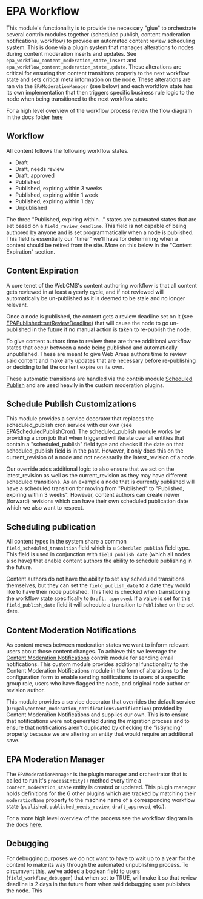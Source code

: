 # EPA Workflow

This module's functionality is to provide the necessary "glue" to orchestrate several contrib modules together (scheduled publish, content moderation notifications, workflow) to provide an automated content review scheduling system. This is done via a plugin system that manages alterations to nodes during content moderation inserts and updates. See `epa_workflow_content_moderation_state_insert` and `epa_workflow_content_moderation_state_update`. These alterations are critical for ensuring that content transitions properly to the next workflow state and sets critical meta information on the node. These alterations are ran via the `EPAModerationManager` (see below) and each workflow state has its own implementation that then triggers specific business rule logic to the node when being transitioned to the next workflow state.

For a high level overview of the workflow process review the flow diagram in the docs folder [here](docs/EPA-worfklow-diagram.png)

## Workflow
All content follows the following workflow states.

- Draft
- Draft, needs review
- Draft, approved
- Published
- Published, expiring within 3 weeks
- Published, expiring within 1 week
- Published, expiring within 1 day
- Unpublished

The three "Published, expiring within..." states are automated states that are set based on a `field_review_deadline`. This field is not capable of being authored by anyone and is set programmatically when a node is published. This field is essentially our "timer" we'll have for determining when a content should be retired from the site. More on this below in the "Content Expiration" section.

## Content Expiration
A core tenet of the WebCMS's content authoring workflow is that all content gets reviewed in at least a yearly cycle, and if not reviewed will automatically be un-published as it is deemed to be stale and no longer relevant.

Once a node is published, the content gets a review deadline set on it (see [EPAPublished::setReviewDeadline](src/EPAPublished.php)) that will cause the node to go un-published in the future if no manual action is taken to re-publish the node.

To give content authors time to review there are three additional workflow states that occur between a node being published and automatically unpublished. These are meant to give Web Areas authors time to review said content and make any updates that are necessary before re-publishing or deciding to let the content expire on its own.

These automatic transitions are handled via the contrib module [Scheduled Publish](https://www.drupal.org/project/scheduled_publish) and are used heavily in the custom moderation plugins.

## Schedule Publish Customizations
This module provides a service decorator that replaces the scheduled_publish cron service with our own (see [EPAScheduledPublishCron](src/EPAScheduledPublishCron.php)). The scheduled_publish module works by providing a cron job that when triggered will iterate over all entities that contain a "scheduled_publish" field type and checks if the date on that scheduled_publish field is in the past. However, it only does this on the current_revision of a node and not necessarily the latest_revision of a node.

Our override adds additional logic to also ensure that we act on the latest_revision as well as the current_revision as they may have different scheduled transitions. As an example a node that is currently published will have a scheduled transition for moving from "Published" to "Published, expiring within 3 weeks". However, content authors can create newer (forward) revisions which can have their own scheduled publication date which we also want to respect.

## Scheduling publication
All content types in the system share a common `field_scheduled_transition` field which is a `Scheduled publish` field type. This field is used in conjunction with `field_publish_date` (which all nodes also have) that enable content authors the ability to schedule publishing in the future.

Content authors do not have the ability to set any scheduled transitions themselves, but they can set the `field_publish_date` to a date they would like to have their node published. This field is checked when transitioning the workflow state specifically to `Draft, approved`. If a value is set for this `field_publish_date` field it will schedule a transition to `Published` on the set date.

## Content Moderation Notifications
As content moves between moderation states we want to inform relevant users about those content changes. To achieve this we leverage the [Content Moderation Notifications](https://drupal.org/project/content_moderation_notifications) contrib module for sending email notifications. This custom module provides additional functionality to the Content Moderation Notifications module in the form of alterations to the configuration form to enable sending notifications to users of a specific group role, users who have flagged the node, and original node author or revision author.

This module provides a service decorator that overrides the default service (`Drupal\content_moderation_notifications\Notification`) provided by Content Moderation Notifications and supplies our own. This is to ensure that notifications were not generated during the migration process and to ensure that notifications aren't duplicated by checking the "isSyncing" property because we are altering an entity that would require an additional save.

## EPA Moderation Manager
The `EPAModerationManager` is the plugin manager and orchestrator that is called to run it's `processEntity()` method every time a `content_moderation_state` entity is created or updated. This plugin manager holds definitions for the 6 other plugins which are tracked by matching their `moderationName` property to the machine name of a corresponding workflow state (`published`, `published_needs_review`, `draft_approved`, etc.).

For a more high level overview of the process see the workflow diagram in the docs [here](docs/EPA-worfklow-diagram.png).

## Debugging
For debugging purposes we do not want to have to wait up to a year for the content to make its way through the automated unpublishing process. To circumvent this, we've added a boolean field to users (`field_workflow_debugger`) that when set to TRUE, will make it so that review deadline is 2 days in the future from when said debugging user publishes the node. This
